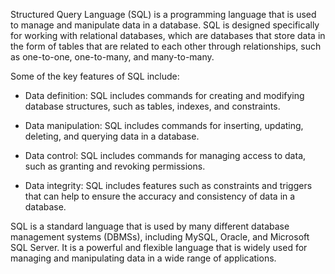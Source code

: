 Structured Query Language (SQL) is a programming language that is used to manage and manipulate data in a database. SQL is designed specifically for working with relational databases, which are databases that store data in the form of tables that are related to each other through relationships, such as one-to-one, one-to-many, and many-to-many.

Some of the key features of SQL include:

* Data definition: SQL includes commands for creating and modifying database structures, such as tables, indexes, and constraints.
    
* Data manipulation: SQL includes commands for inserting, updating, deleting, and querying data in a database.
    
* Data control: SQL includes commands for managing access to data, such as granting and revoking permissions.
    
* Data integrity: SQL includes features such as constraints and triggers that can help to ensure the accuracy and consistency of data in a database.
    

SQL is a standard language that is used by many different database management systems (DBMSs), including MySQL, Oracle, and Microsoft SQL Server. It is a powerful and flexible language that is widely used for managing and manipulating data in a wide range of applications.